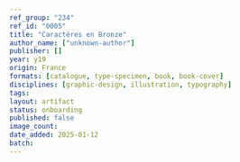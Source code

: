 ```yaml
---
ref_group: "234"
ref_id: "0005"
title: "Caractères en Bronze"
author_name: ["unknown-author"]
publisher: []
year: y19
origin: France
formats: [catalogue, type-specimen, book, book-cover]
disciplines: [graphic-design, illustration, typography]
tags:
layout: artifact
status: onboarding
published: false
image_count:
date_added: 2025-01-12
batch:
---
```

